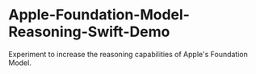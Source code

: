 # Apple-Foundation-Model-Reasoning-Swift-Demo
Experiment to increase the reasoning capabilities of Apple's Foundation Model.
